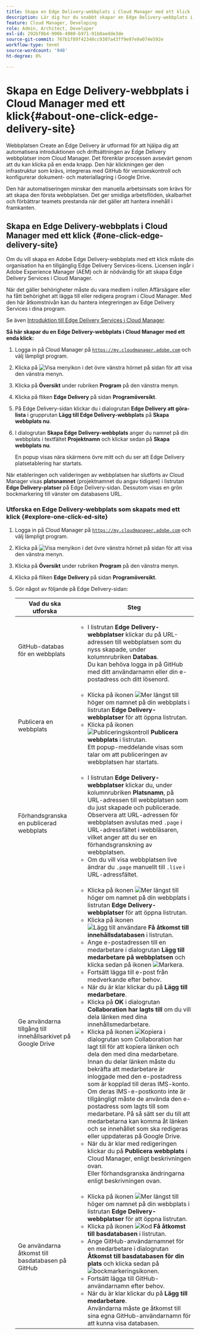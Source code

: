 ```yaml
---
title: Skapa en Edge Delivery-webbplats i Cloud Manager med ett klick
description: Lär dig hur du snabbt skapar en Edge Delivery-webbplats i Cloud Manager med en enkel musklickning.
feature: Cloud Manager, Developing
role: Admin, Architect, Developer
exl-id: 292bf0b4-990b-4980-b971-91b8aedde3de
source-git-commit: 767b1f89f42340cc9307a43ff9e97e9a074e592e
workflow-type: tm+mt
source-wordcount: '948'
ht-degree: 0%

---
```


# Skapa en Edge Delivery-webbplats i Cloud Manager med ett klick{#about-one-click-edge-delivery-site}

Webbplatsen Create an Edge Delivery är utformad för att hjälpa dig att automatisera introduktionen och driftsättningen av Edge Delivery webbplatser inom Cloud Manager. Det förenklar processen avsevärt genom att du kan klicka på en enda knapp. Den här klickningen ger den infrastruktur som krävs, integreras med GitHub för versionskontroll och konfigurerar dokument- och materiallagring i Google Drive.

Den här automatiseringen minskar den manuella arbetsinsats som krävs för att skapa den första webbplatsen. Det ger smidiga arbetsflöden, skalbarhet och förbättrar teamets prestanda när det gäller att hantera innehåll i framkanten.

<!-- >
## Practical use cases {#use-cases}

| Use case | Description |
| --- | --- |
| Website and application deployment | <ul><li>Automate the hosting and delivery of static or dynamic sites.</li><li>Ensure fast performance through edge caching. </li></ul> |
| API gateway and content delivery | <ul><li>Optimize API responses by caching data at the edge.</li><li>Reduce backend load and improved response times. </li></ul> |
| Real-time content updates | <ul><li>Instant deployment of new content across edge locations.</li><li>Support integration with automated content pipelines. </li></ul> |
| Edge computing workloads | <ul><li>Support serverless computing to process workloads closer to users.</li><li>Reduce latency and enhance performance. </li></ul> |
| Security and governance | <ul><li>Security is provided with integrated DDoS (Distributed Denial of Service) protection and WAF (Web Application Firewall) integration.</li><li>Ensure that content is delivered securely through TLS (Transport Security Layer) encryption. </li></ul> |
-->

## Skapa en Edge Delivery-webbplats i Cloud Manager med ett klick {#one-click-edge-delivery-site}

Om du vill skapa en Adobe Edge Delivery-webbplats med ett klick måste din organisation ha en tillgänglig Edge Delivery Services-licens. Licensen ingår i Adobe Experience Manager (AEM) och är nödvändig för att skapa Edge Delivery Services i Cloud Manager.

När det gäller behörigheter måste du vara medlem i rollen Affärsägare eller ha fått behörighet att lägga till eller redigera program i Cloud Manager. Med den här åtkomstnivån kan du hantera integreringen av Edge Delivery Services i dina program.

Se även [Introduktion till Edge Delivery Services i Cloud Manager](/help/implementing/cloud-manager/edge-delivery/introduction-to-edge-delivery-services.md).

<!-- PROPER AEM BOT CONFIGURATIONS MUST BE IN PLACE FIRST FOR AUTOMATIC CONTENT UPDATES? TRUE or FALSE? -->

**Så här skapar du en Edge Delivery-webbplats i Cloud Manager med ett enda klick:**

1. Logga in på Cloud Manager på [`https://my.cloudmanager.adobe.com`](https://my.cloudmanager.adobe.com/) och välj lämpligt program.
1. Klicka på ![Visa menyikon](https://spectrum.adobe.com/static/icons/workflow_18/Smock_ShowMenu_18_N.svg) i det övre vänstra hörnet på sidan för att visa den vänstra menyn.
1. Klicka på **Översikt** under rubriken **Program** på den vänstra menyn.
1. Klicka på fliken **Edge Delivery** på sidan **Programöversikt**.
1. På Edge Delivery-sidan klickar du i dialogrutan **Edge Delivery att göra-lista** i grupprutan **Lägg till Edge Delivery-webbplats** på **Skapa webbplats nu**.
1. I dialogrutan **Skapa Edge Delivery-webbplats** anger du namnet på din webbplats i textfältet **Projektnamn** och klickar sedan på **Skapa webbplats nu**.

   En popup visas nära skärmens övre mitt och du ser att Edge Delivery platsetablering har startats.

När etableringen och valideringen av webbplatsen har slutförts av Cloud Manager visas **platsnamnet** (projektnamnet du angav tidigare) i listrutan **Edge Delivery-platser** på Edge Delivery-sidan. Dessutom visas en grön bockmarkering till vänster om databasens URL.


### Utforska en Edge Delivery-webbplats som skapats med ett klick {#explore-one-click-ed-site}

1. Logga in på Cloud Manager på [`https://my.cloudmanager.adobe.com`](https://my.cloudmanager.adobe.com/) och välj lämpligt program.
1. Klicka på ![Visa menyikon](https://spectrum.adobe.com/static/icons/workflow_18/Smock_ShowMenu_18_N.svg) i det övre vänstra hörnet på sidan för att visa den vänstra menyn.
1. Klicka på **Översikt** under rubriken **Program** på den vänstra menyn.
1. Klicka på fliken **Edge Delivery** på sidan **Programöversikt**.
1. Gör något av följande på Edge Delivery-sidan:

   | Vad du ska utforska | Steg |
   | --- | --- |
   | GitHub-databas för en webbplats | <ul><li>I listrutan **Edge Delivery-webbplatser** klickar du på URL-adressen till webbplatsen som du nyss skapade, under kolumnrubriken **Databas**.<br>Du kan behöva logga in på GitHub med ditt användarnamn eller din e-postadress och ditt lösenord.</li> |
   | Publicera en webbplats | <ul><li> Klicka på ikonen ![Mer](https://spectrum.adobe.com/static/icons/workflow_18/Smock_More_18_N.svg) längst till höger om namnet på din webbplats i listrutan **Edge Delivery-webbplatser** för att öppna listrutan.</li><li>Klicka på ikonen ![Publiceringskontroll](https://spectrum.adobe.com/static/icons/workflow_18/Smock_PublishCheck_18_N.svg) **Publicera webbplats** i listrutan.<br>Ett popup-meddelande visas som talar om att publiceringen av webbplatsen har startats.</li></ul> |
   | Förhandsgranska en publicerad webbplats | <ul><li>I listrutan **Edge Delivery-webbplatser** klickar du, under kolumnrubriken **Platsnamn**, på URL-adressen till webbplatsen som du just skapade och publicerade.<br>Observera att URL-adressen för webbplatsen avslutas med `.page` i URL-adressfältet i webbläsaren, vilket anger att du ser en förhandsgranskning av webbplatsen.</li><li>Om du vill visa webbplatsen live ändrar du `.page` manuellt till `.live` i URL-adressfältet.</li></ul> |
   | Ge användarna tillgång till innehållsarkivet på Google Drive | <ul><li> Klicka på ikonen ![Mer](https://spectrum.adobe.com/static/icons/workflow_18/Smock_More_18_N.svg) längst till höger om namnet på din webbplats i listrutan **Edge Delivery-webbplatser** för att öppna listrutan.</li><li>Klicka på ikonen ![Lägg till användare](https://spectrum.adobe.com/static/icons/workflow_18/Smock_UsersAdd_18_N.svg) **Få åtkomst till innehållsdatabasen** i listrutan.</li><li>Ange e-postadressen till en medarbetare i dialogrutan **Lägg till medarbetare på webbplatsen** och klicka sedan på ikonen ![Markera](https://spectrum.adobe.com/static/icons/workflow_18/Smock_Checkmark_18_N.svg).</li><li>Fortsätt lägga till e-post från medverkande efter behov.</li><li>När du är klar klickar du på **Lägg till medarbetare**.</li><li>Klicka på **OK** i dialogrutan **Collaboration har lagts till** om du vill dela länken med dina innehållsmedarbetare.</li><li>Klicka på ikonen ![Kopiera](https://spectrum.adobe.com/static/icons/workflow_18/Smock_Copy_18_N.svg) i dialogrutan som Collaboration har lagt till för att kopiera länken och dela den med dina medarbetare.<br>Innan du delar länken måste du bekräfta att medarbetare är inloggade med den e-postadress som är kopplad till deras IMS-konto. Om deras IMS-e-postkonto inte är tillgängligt måste de använda den e-postadress som lagts till som medarbetare. På så sätt ser du till att medarbetarna kan komma åt länken och se innehållet som ska redigeras eller uppdateras på Google Drive.</li><li>När du är klar med redigeringen klickar du på **Publicera webbplats** i Cloud Manager, enligt beskrivningen ovan.<br>Eller förhandsgranska ändringarna enligt beskrivningen ovan.</li></ul> |
   | Ge användarna åtkomst till basdatabasen på GitHub | <ul><li> Klicka på ikonen ![Mer](https://spectrum.adobe.com/static/icons/workflow_18/Smock_More_18_N.svg) längst till höger om namnet på din webbplats i listrutan **Edge Delivery-webbplatser** för att öppna listrutan.</li><li>Klicka på ikonen ![Kod](https://spectrum.adobe.com/static/icons/workflow_18/Smock_Code_18_N.svg) **Få åtkomst till basdatabasen** i listrutan.</li><li>Ange GitHub-användarnamnet för en medarbetare i dialogrutan **Åtkomst till basdatabasen för din plats** och klicka sedan på ![bockmarkeringsikonen](https://spectrum.adobe.com/static/icons/workflow_18/Smock_Checkmark_18_N.svg).</li><li>Fortsätt lägga till GitHub-användarnamn efter behov.</li><li>När du är klar klickar du på **Lägg till medarbetare**.</li>Användarna måste ge åtkomst till sina egna GitHub-användarnamn för att kunna visa databasen. |
